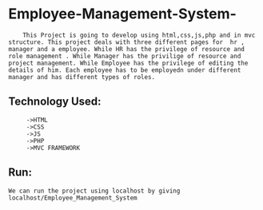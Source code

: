 # Employee-Management-System-
        This Project is going to develop using html,css,js,php and in mvc structure. This project deals with three different pages for  hr , manager and a employee. While HR has the privilege of resource and role management . While Manager has the privilige of resource and project management. While Employee has the privilege of editing the details of him. Each employee has to be employedn under different manager and has different types of roles.

## Technology Used:
         ->HTML
         ->CSS
         ->JS
         ->PHP
         ->MVC FRAMEWORK
       
## Run:
    We can run the project using localhost by giving localhost/Employee_Management_System
        
